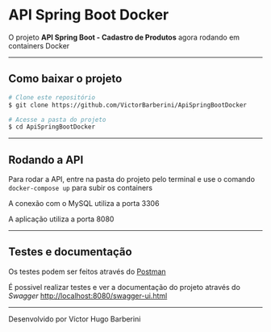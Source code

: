 # API Spring Boot Docker

O projeto **API Spring Boot - Cadastro de Produtos** agora rodando em containers Docker

---

## Como baixar o projeto

```bash
# Clone este repositório
$ git clone https://github.com/VictorBarberini/ApiSpringBootDocker

# Acesse a pasta do projeto
$ cd ApiSpringBootDocker
```

---

## Rodando a API

Para rodar a API, entre na pasta do projeto pelo terminal e use o comando ```docker-compose up``` para subir os containers

A conexão com o MySQL utiliza a porta 3306

A aplicação utiliza a porta 8080

---

## Testes e documentação

Os testes podem ser feitos através do [Postman](https://www.postman.com/)

É possivel realizar testes e ver a documentação do projeto através do *Swagger* <http://localhost:8080/swagger-ui.html>

---

Desenvolvido por Víctor Hugo Barberini
